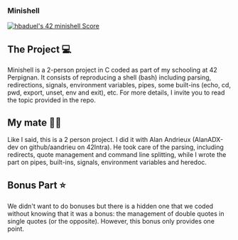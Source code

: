 ### Minishell

[![hbaduel's 42 minishell Score](https://badge42.coday.fr/api/v2/clp5m5snf023301t6xzuyuuls/project/3352113)](https://github.com/Coday-meric/badge42)

## The Project 💻

Minishell is a 2-person project in C coded as part of my schooling at 42 Perpignan.
It consists of reproducing a shell (bash) including parsing, redirections, signals, environment variables, pipes, some built-ins (echo, cd, pwd, export, unset, env and exit), etc.
For more details, I invite you to read the topic provided in the repo.

## My mate 🤜🤛

Like I said, this is a 2 person project. I did it with Alan Andrieux (AlanADX-dev on github/aandrieu on 42Intra).
He took care of the parsing, including redirects, quote management and command line splitting, while I wrote the part on pipes, built-ins, signals, environment variables and heredoc.

## Bonus Part ⭐

We didn't want to do bonuses but there is a hidden one that we coded without knowing that it was a bonus: the management of double quotes in single quotes (or the opposite).
However, this bonus only provides one point.
